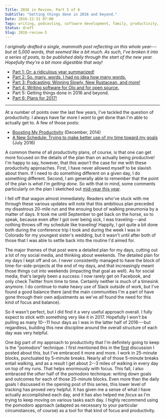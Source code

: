 ```yaml
---
Title: 2016 in Review, Part 5 of 6
Subtitle: "Getting things done in 2016 and beyond."
Date: 2016-12-31 07:00
Tags: writing, podcasting, software development, family, productivity, fitness
Status: draft
Slug: 2016-review-5
---
```


<i class='editorial'>I originally drafted a single, mammoth post reflecting on this whole year---but at 5,000 words, that seemed like a bit much. As such, I've broken it into a series of posts, to be published daily through the start of the new year. Hopefully they're a bit more digestible that way!</i>

- [Part 1: Or: a ridiculous year summarized!][part-1]
- [Part 2: So. many. words. I had no idea how many words.][part-2]
- [Part 3: Podcasting: Winning Slowly, New Rustacean, and more!][part-3]
- [Part 4: Writing software for Olo and for open source.][part-4]
- Part 5: Getting things done in 2016 and beyond.
- [Part 6: Plans for 2017!][part-6]

[part-1]: http://www.chriskrycho.com/2016/2016-review-1.html
[part-2]: http://www.chriskrycho.com/2016/2016-review-2.html
[part-3]: http://www.chriskrycho.com/2016/2016-review-3.html
[part-4]: http://www.chriskrycho.com/2016/2016-review-4.html
[part-5]: http://www.chriskrycho.com/2016/2016-review-5.html
[part-6]: http://www.chriskrycho.com/2017/2016-review-6.html

---

At a number of points over the last few years, I've tackled the question of productivity. I always have far more I *want* to get done than I'm able to actually get to. A few of those posts:

- [Boosting My Productivity][productivity-12-2014] (December, 2014)
- [A New Schedule: Trying to make better use of my time toward my goals][productivity-07-2016] (July 2016)

[productivity-12-2014]: http://www.chriskrycho.com/2014/boosting-my-productivity.html "Boosting My Productivity"
[productivity-07-2016]: http://www.chriskrycho.com/2016/a-new-schedule.html "A New Schedule"

A common theme of all productivity plans, of course, is that one can get more focused on the details of the plan than on actually being productive! I'm happy to say, however, that this *wasn't* the case for me with these productivity approaches. First, I have never allowed myself to be slavish about them. If I need to do something different on a given day, I do something different. Second, I am generally able to remember that the point of the plan is *what I'm getting done*. So with that in mind, some comments particularly on the plan I sketched out [mid-year this year][productivity-07-2016].

I fell off that wagon almost immediately. Readers who've stuck with me through these various updates will note that this ambitious plan preceded my disastrous 20-mile run and the ensuing bout of walking pneumonia by a matter of days. It took me until September to get back on the horse, so to speak, because even after I got over being sick, I was traveling---and nothing throws off my schedule like traveling! Happily, I got quite a bit done both during the conference trip I took and during the week I was in Colorado for my youngest sister's wedding, but it wasn't until after both of those that I was able to settle back into the routine I'd aimed for.

The major themes of that post were a detailed plan for my days, cutting out a lot of my social media, and thinking about weekends. The detailed plan for my days I kept off and on. I never consistently managed to have the block of time-for-side-projects at the end of my days, and that increasingly meant those things cut into weekends (impacting that goal as well). As for social media, that's largely been a success: I now rarely get on Facebook, and only check Twitter from time to time. Certainly neither is much of a timesink anymore. I do continue to make heavy use of Slack outside of work, but I've found a good balance there (and the main communities I'm a part of have gone through their own adjustments as we've *all* found the need for this kind of focus and balance).

So it wasn't perfect, but I did find it a very useful approach overall. I fully expect to stick with something very like it in 2017. Hopefully I won't be pulling as many 10--11 hour days as I was in the latter half of 2016---but regardless, building this new discipline around the overall structure of each day was very helpful.

One *big* part of my approach to productivity that I'm definitely going to keep is the "pomodoro" technique. I first mentioned this in the [first][productivity-12-2014] discussion I posted about this, but I've embraced it more and more. I work in 25-minute blocks, punctuated by 5-minute breaks. Nearly all of those 5-minute breaks entail walking, and as a result I get about 2--3 miles of walking in every day on top of my runs. That helps enormously with focus. This fall, I also embraced the *other* half of the pomodoro technique: writing down goals and outcomes for each of those 25-minute blocks. Even more than the daily goals I discussed in the opening post of this series, this lower level of tracking has proved very helpful. It has given me a sense of what I have actually accomplished each day, and it has also helped me *focus* as I'm trying to keep moving on various tasks each day. I highly recommend using the pomodoro approach (adapted as necessary to your particular circumstances, of course) as a tool for that kind of focus and productivity.
